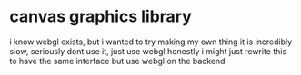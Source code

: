 # canvas graphics library

i know webgl exists, but i wanted to try making my own thing
it is incredibly slow, seriously dont use it, just use webgl
honestly i might just rewrite this to have the same interface but use webgl on the backend
